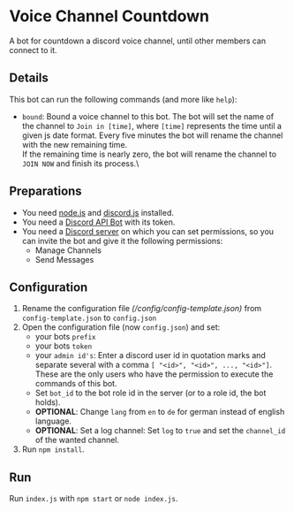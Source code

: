 # Voice Channel Countdown 
A bot for countdown a discord voice channel, until other members can connect to it.  

## Details
This bot can run the following commands (and more like `help`):
* ```bound```: Bound a voice channel to this bot. The bot will set the name of the channel to `Join in [time]`, 
  where `[time]` represents the time until a given js date format. Every five minutes the bot will rename the channel with the new remaining time.\
  If the remaining time is nearly zero, the bot will rename the channel to `JOIN NOW` and finish its process.\

## Preparations
* You need [node.js](https://nodejs.org/en/) and [discord.js](https://discord.js.org/#/) installed.
* You need a [Discord API Bot](https://discord.com/developers/applications) with its token.
* You need a [Discord server](https://support.discord.com/hc/en-us/articles/204849977-How-do-I-create-a-server) on which you can set permissions, so you can invite the bot and give it the following permissions:
    * Manage Channels
    * Send Messages

## Configuration
1. Rename the configuration file *(/config/config-template.json)* from ```config-template.json``` to ```config.json```
2. Open the configuration file (now ```config.json```) and set:
    * your bots ``prefix``
    * your bots ``token``
    * your ``admin id's``: Enter a discord user id in quotation marks and separate several with a comma ```[ "<id>", "<id>", ..., "<id>"]```.\
      These are the only users who have the permission to execute the commands of this bot.
    * Set `bot_id` to the bot role id in the server (or to a role id, the bot holds).
    * **OPTIONAL**: Change `lang` from `en` to `de` for german instead of english language.  
    * **OPTIONAL**: Set a log channel: Set `log` to `true` and set the `channel_id` of the wanted channel.
3. Run ```npm install```.

## Run
Run ```index.js``` with ```npm start``` or ```node index.js```.




   
